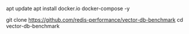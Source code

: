 
apt update
apt install docker.io docker-compose -y

git clone https://github.com/redis-performance/vector-db-benchmark
cd vector-db-benchmark
